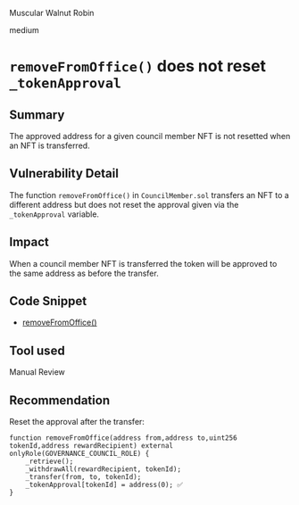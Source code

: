 Muscular Walnut Robin

medium

# `removeFromOffice()` does not reset `_tokenApproval`

## Summary
The approved address for a given council member NFT is not resetted when an NFT is transferred.

## Vulnerability Detail
The function `removeFromOffice()` in `CouncilMember.sol` transfers an NFT to a different address but does not reset the approval given via the `_tokenApproval` variable.

## Impact
When a council member NFT is transferred the token will be approved to the same address as before the transfer.

## Code Snippet
- [removeFromOffice()](https://github.com/sherlock-audit/2024-01-telcoin/blob/main/telcoin-audit/contracts/sablier/core/CouncilMember.sol#L122-L134)

## Tool used
Manual Review

## Recommendation
Reset the approval after the transfer:
```solidity
function removeFromOffice(address from,address to,uint256 tokenId,address rewardRecipient) external onlyRole(GOVERNANCE_COUNCIL_ROLE) {
    _retrieve();
    _withdrawAll(rewardRecipient, tokenId);
    _transfer(from, to, tokenId);
    _tokenApproval[tokenId] = address(0); ✅ 
}
```
